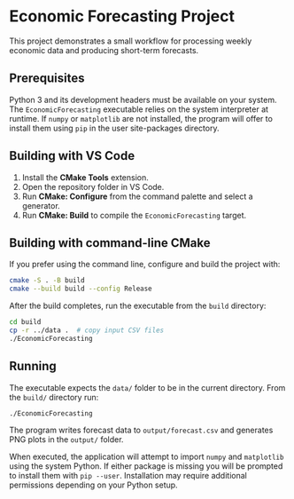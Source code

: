 # Economic Forecasting Project

This project demonstrates a small workflow for processing weekly economic data and producing short-term forecasts.

## Prerequisites
Python 3 and its development headers must be available on your system. The
`EconomicForecasting` executable relies on the system interpreter at runtime.
If `numpy` or `matplotlib` are not installed, the program will offer to install
them using `pip` in the user site-packages directory.

## Building with VS Code

1. Install the **CMake Tools** extension.
2. Open the repository folder in VS Code.
3. Run **CMake: Configure** from the command palette and select a generator.
4. Run **CMake: Build** to compile the `EconomicForecasting` target.

## Building with command-line CMake

If you prefer using the command line, configure and build the project with:

```bash
cmake -S . -B build
cmake --build build --config Release
```

After the build completes, run the executable from the `build` directory:

```bash
cd build
cp -r ../data .  # copy input CSV files
./EconomicForecasting
```

## Running

The executable expects the `data/` folder to be in the current directory.
From the `build/` directory run:

```bash
./EconomicForecasting
```

The program writes forecast data to `output/forecast.csv` and generates PNG plots in the `output/` folder.

When executed, the application will attempt to import `numpy` and `matplotlib` using the
system Python. If either package is missing you will be prompted to install them with
`pip --user`. Installation may require additional permissions depending on your Python setup.
